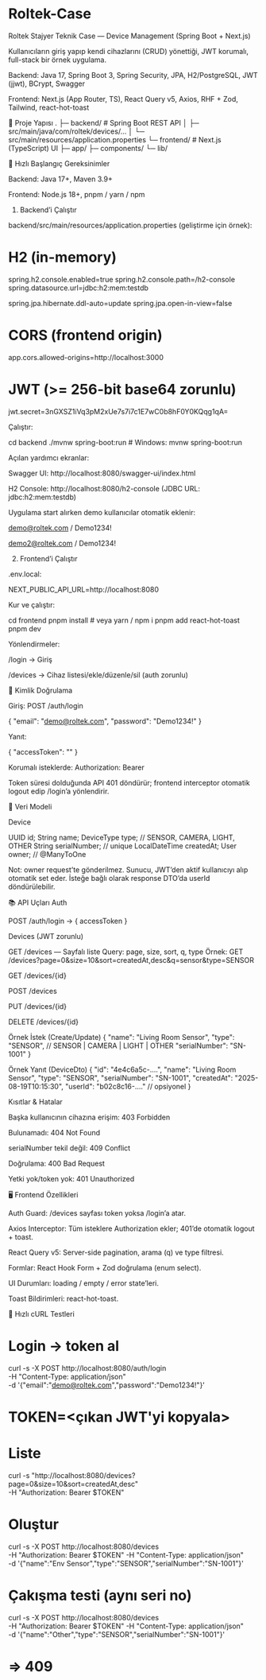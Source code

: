 # Roltek-Case
Roltek Stajyer Teknik Case — Device Management (Spring Boot + Next.js)

Kullanıcıların giriş yapıp kendi cihazlarını (CRUD) yönettiği, JWT korumalı, full-stack bir örnek uygulama.

Backend: Java 17, Spring Boot 3, Spring Security, JPA, H2/PostgreSQL, JWT (jjwt), BCrypt, Swagger

Frontend: Next.js (App Router, TS), React Query v5, Axios, RHF + Zod, Tailwind, react-hot-toast

📁 Proje Yapısı
.
├─ backend/           # Spring Boot REST API
│  ├─ src/main/java/com/roltek/devices/...
│  └─ src/main/resources/application.properties
└─ frontend/          # Next.js (TypeScript) UI
   ├─ app/
   ├─ components/
   └─ lib/

🚀 Hızlı Başlangıç
Gereksinimler

Backend: Java 17+, Maven 3.9+

Frontend: Node.js 18+, pnpm / yarn / npm

1) Backend’i Çalıştır

backend/src/main/resources/application.properties (geliştirme için örnek):

# H2 (in-memory)
spring.h2.console.enabled=true
spring.h2.console.path=/h2-console
spring.datasource.url=jdbc:h2:mem:testdb

spring.jpa.hibernate.ddl-auto=update
spring.jpa.open-in-view=false

# CORS (frontend origin)
app.cors.allowed-origins=http://localhost:3000

# JWT (>= 256-bit base64 zorunlu)
jwt.secret=3nGXSZ1iVq3pM2xUe7s7i7c1E7wC0b8hF0Y0KQqg1qA=


Çalıştır:

cd backend
./mvnw spring-boot:run    # Windows: mvnw spring-boot:run


Açılan yardımcı ekranlar:

Swagger UI: http://localhost:8080/swagger-ui/index.html

H2 Console: http://localhost:8080/h2-console
 (JDBC URL: jdbc:h2:mem:testdb)

Uygulama start alırken demo kullanıcılar otomatik eklenir:

demo@roltek.com / Demo1234!

demo2@roltek.com / Demo1234!

2) Frontend’i Çalıştır

.env.local:

NEXT_PUBLIC_API_URL=http://localhost:8080


Kur ve çalıştır:

cd frontend
pnpm install            # veya yarn / npm i
pnpm add react-hot-toast
pnpm dev


Yönlendirmeler:

/login → Giriş

/devices → Cihaz listesi/ekle/düzenle/sil (auth zorunlu)

🔐 Kimlik Doğrulama

Giriş: POST /auth/login

{ "email": "demo@roltek.com", "password": "Demo1234!" }


Yanıt:

{ "accessToken": "<JWT>" }


Korumalı isteklerde:
Authorization: Bearer <JWT>

Token süresi dolduğunda API 401 döndürür; frontend interceptor otomatik logout edip /login’a yönlendirir.

🧠 Veri Modeli

Device

UUID id;
String name;
DeviceType type;     // SENSOR, CAMERA, LIGHT, OTHER
String serialNumber; // unique
LocalDateTime createdAt;
User owner;          // @ManyToOne


Not: owner request’te gönderilmez. Sunucu, JWT’den aktif kullanıcıyı alıp otomatik set eder.
İsteğe bağlı olarak response DTO’da userId döndürülebilir.

📚 API Uçları
Auth

POST /auth/login → { accessToken }

Devices (JWT zorunlu)

GET /devices — Sayfalı liste
Query: page, size, sort, q, type
Örnek:
GET /devices?page=0&size=10&sort=createdAt,desc&q=sensor&type=SENSOR

GET /devices/{id}

POST /devices

PUT /devices/{id}

DELETE /devices/{id}

Örnek İstek (Create/Update)
{
  "name": "Living Room Sensor",
  "type": "SENSOR",           // SENSOR | CAMERA | LIGHT | OTHER
  "serialNumber": "SN-1001"
}

Örnek Yanıt (DeviceDto)
{
  "id": "4e4c6a5c-....",
  "name": "Living Room Sensor",
  "type": "SENSOR",
  "serialNumber": "SN-1001",
  "createdAt": "2025-08-19T10:15:30",
  "userId": "b02c8c16-...."      // opsiyonel
}


Kısıtlar & Hatalar

Başka kullanıcının cihazına erişim: 403 Forbidden

Bulunamadı: 404 Not Found

serialNumber tekil değil: 409 Conflict

Doğrulama: 400 Bad Request

Yetki yok/token yok: 401 Unauthorized

🖥️ Frontend Özellikleri

Auth Guard: /devices sayfası token yoksa /login’a atar.

Axios Interceptor: Tüm isteklere Authorization ekler; 401’de otomatik logout + toast.

React Query v5: Server-side pagination, arama (q) ve type filtresi.

Formlar: React Hook Form + Zod doğrulama (enum select).

UI Durumları: loading / empty / error state’leri.

Toast Bildirimleri: react-hot-toast.

🧪 Hızlı cURL Testleri
# Login → token al
curl -s -X POST http://localhost:8080/auth/login \
  -H "Content-Type: application/json" \
  -d '{"email":"demo@roltek.com","password":"Demo1234!"}'

# TOKEN=<çıkan JWT'yi kopyala>

# Liste
curl -s "http://localhost:8080/devices?page=0&size=10&sort=createdAt,desc" \
  -H "Authorization: Bearer $TOKEN"

# Oluştur
curl -s -X POST http://localhost:8080/devices \
  -H "Authorization: Bearer $TOKEN" -H "Content-Type: application/json" \
  -d '{"name":"Env Sensor","type":"SENSOR","serialNumber":"SN-1001"}'

# Çakışma testi (aynı seri no)
curl -s -X POST http://localhost:8080/devices \
  -H "Authorization: Bearer $TOKEN" -H "Content-Type: application/json" \
  -d '{"name":"Other","type":"SENSOR","serialNumber":"SN-1001"}'
# => 409
